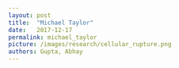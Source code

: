 ```yaml
---
layout: post
title:  "Michael Taylor"
date:   2017-12-17 
permalink: michael_taylor
picture: /images/research/cellular_rupture.png
authors: Gupta, Abhay
---
```


